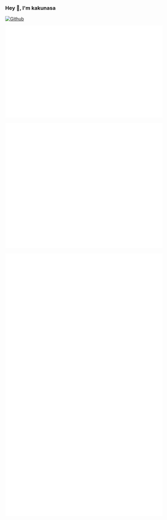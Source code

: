 ### Hey 👋, I'm kakunasa

[![Github](https://img.shields.io/github/followers/kakunasa?label=Follow&style=social)](https://github.com/kakunasa)

<p align="left">
  <img src="https://raw.githubusercontent.com/kakunasa/kakunasa/main/metrics.plugin.habits.charts.svg" width="600"/>
</p>

<p align="left">
  <img src="https://raw.githubusercontent.com/kakunasa/kakunasa/main/metrics.plugin.skyline.city.svg" height="400"/>
</p>

<p align="left">
  <img src="https://raw.githubusercontent.com/kakunasa/kakunasa/main/github-metrics.svg" width="600"/> 
</p>

[](https://github-profile-summary-cards.vercel.app/api/cards/profile-details?username=kakunasa&theme=github)
[](https://github-profile-summary-cards.vercel.app/api/cards/productive-time?username=kakunasa&theme=github)
[](https://raw.githubusercontent.com/kakunasa/kakunasa/main/metrics.plugin.skyline.city.svg)
[](https://raw.githubusercontent.com/kakunasa/kakunasa/main/github-metrics.svg)

<!--
**kakunasa/kakunasa** is a ✨ _special_ ✨ repository because its `README.md` (this file) appears on your GitHub profile.

Here are some ideas to get you started:

- 🔭 I’m currently working on ...
- 🌱 I’m currently learning ...
- 👯 I’m looking to collaborate on ...
- 🤔 I’m looking for help with ...
- 💬 Ask me about ...
- 📫 How to reach me: ...
- 😄 Pronouns: ...
- ⚡ Fun fact: ...
-->
